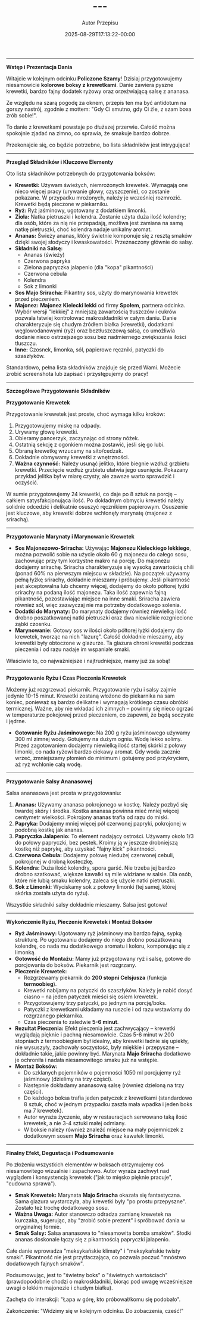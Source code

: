 ﻿---
draft: true
title: "---"
author: "Autor Przepisu"
recipe_image: images/recipe-headers/default.avif
date: 2025-08-29T17:13:22-00:00
categories: ["do-kategoryzacji"]
tags: ["draft"]
tagline: "Przepis do sformatowania"
servings: 4
prep_time: 15
cook: true
cook_time: 30
calories: 300
protein: 20
fat: 10
carbohydrate: 25
---
---

**Wstęp i Prezentacja Dania**

Witajcie w kolejnym odcinku **Policzone Szamy**! Dzisiaj przygotowujemy niesamowicie **kolorowe boksy z krewetkami**. Danie zawiera pyszne krewetki, bardzo fajny dodatek ryżowy oraz orzeźwiającą salsę z ananasa.

Ze względu na szarą pogodę za oknem, przepis ten ma być antidotum na gorszy nastrój, zgodnie z mottem: "Gdy Ci smutno, gdy Ci źle, z szam boxa zrób sobie!".

To danie z krewetkami powstaje po dłuższej przerwie. Całość można spokojnie zjadać na zimno, co sprawia, że smakuje bardzo dobrze.

Przekonajcie się, co będzie potrzebne, bo lista składników jest intrygująca!

---

**Przegląd Składników i Kluczowe Elementy**

Oto lista składników potrzebnych do przygotowania boksów:

*   **Krewetki:** Używam świeżych, niemrożonych krewetek. Wymagają one nieco więcej pracy (urywanie głowy, czyszczenie), co zostanie pokazane. W przypadku mrożonych, należy je wcześniej rozmrozić. Krewetki będą pieczone w piekarniku.
*   **Ryż:** Ryż jaśminowy, ugotowany z dodatkiem limonki.
*   **Zioła:** Natka pietruszki i kolendra. Zostanie użyta duża ilość kolendry; dla osób, które za nią nie przepadają, możliwa jest zamiana na samą natkę pietruszki, choć kolendra nadaje unikalny aromat.
*   **Ananas:** Świeży ananas, który świetnie komponuje się z resztą smaków dzięki swojej słodyczy i kwaskowatości. Przeznaczony głównie do salsy.
*   **Składniki na Salsę:**
    *   Ananas (świeży)
    *   Czerwona papryka
    *   Zielona papryczka jalapenio (dla "kopa" pikantności)
    *   Czerwona cebula
    *   Kolendra
    *   Sok z limonki
*   **Sos Majo Sriracha:** Pikantny sos, użyty do marynowania krewetek przed pieczeniem.
*   **Majonez:** **Majonez Kielecki lekki** od firmy **Społem**, partnera odcinka. Wybór wersji "lekkiej" z mniejszą zawartością tłuszczów i cukrów pozwala łatwiej kontrolować makroskładniki w całym daniu. Danie charakteryzuje się chudym źródłem białka (krewetki), dodatkami węglowodanowymi (ryż) oraz beztłuszczową salsą, co umożliwia dodanie nieco ostrzejszego sosu bez nadmiernego zwiększania ilości tłuszczu.
*   **Inne:** Czosnek, limonka, sól, papierowe ręczniki, patyczki do szaszłyków.

Standardowo, pełna lista składników znajduje się przed Wami. Możecie zrobić screenshota lub zapisać i przystępujemy do pracy!

---

**Szczegółowe Przygotowanie Składników**

**Przygotowanie Krewetek**

Przygotowanie krewetek jest proste, choć wymaga kilku kroków:

1.  Przygotowujemy miskę na odpady.
2.  Urywamy głowę krewetki.
3.  Obieramy pancerzyk, zaczynając od strony nóżek.
4.  Ostatnią sekcję z ogonkiem można zostawić, jeśli się go lubi.
5.  Obraną krewetkę wrzucamy na sito/cedzak.
6.  Dokładnie obmywamy krewetki z wnętrzności.
7.  **Ważna czynność:** Należy usunąć jelitko, które biegnie wzdłuż grzbietu krewetki. Przecięcie wzdłuż grzbietu ułatwia jego usunięcie. Pokazany przykład jelitka był w miarę czysty, ale zawsze warto sprawdzić i oczyścić.

W sumie przygotowujemy 24 krewetki, co daje po 8 sztuk na porcję – całkiem satysfakcjonująca ilość. Po dokładnym obmyciu krewetki należy solidnie odcedzić i delikatnie osuszyć ręcznikiem papierowym. Osuszenie jest kluczowe, aby krewetki dobrze wchłonęły marynatę (majonez z srirachą).

---

**Przygotowanie Marynaty i Marynowanie Krewetek**

*   **Sos Majonezowo-Sriracha:** Używając **Majonezu Kieleckiego lekkiego**, można pozwolić sobie na użycie około 60 g majonezu do całego sosu, zachowując przy tym korzystne makro na porcję. Do majonezu dodajemy srirachę. Sriracha charakteryzuje się wysoką zawartością chili (ponad 60% na pierwszym miejscu w składzie). Na początek używamy pełną łyżkę srirachy, dokładnie mieszamy i próbujemy. Jeśli pikantność jest akceptowalna lub chcemy więcej, dodajemy do około półtorej łyżki srirachy na podaną ilość majonezu. Taka ilość zapewnia fajną pikantność, pozostawiając miejsce na inne smaki. Sriracha zawiera również sól, więc zazwyczaj nie ma potrzeby dodatkowego solenia.
*   **Dodatki do Marynaty:** Do marynaty dodajemy również niewielką ilość drobno poszatkowanej natki pietruszki oraz dwa niewielkie rozgniecione ząbki czosnku.
*   **Marynowanie:** Gotowy sos w ilości około półtorej łyżki dodajemy do krewetek, tworząc na nich "lazurę". Całość dokładnie mieszamy, aby krewetki były obtoczone w glazurze. Ta glazura chroni krewetki podczas pieczenia i od razu nadaje im wspaniałe smaki.

Właściwie to, co najważniejsze i najtrudniejsze, mamy już za sobą!

---

**Przygotowanie Ryżu i Czas Pieczenia Krewetek**

Możemy już rozgrzewać piekarnik. Przygotowanie ryżu i salsy zajmie jedynie 10-15 minut. Krewetki zostaną włożone do piekarnika na sam koniec, ponieważ są bardzo delikatne i wymagają krótkiego czasu obróbki termicznej. Ważne, aby nie wkładać ich zimnych – powinny się nieco ogrzać w temperaturze pokojowej przed pieczeniem, co zapewni, że będą soczyste i jędrne.

*   **Gotowanie Ryżu Jaśminowego:** Na 200 g ryżu jaśminowego używamy 300 ml zimnej wody. Gotujemy na dużym ogniu. Wodę lekko solimy. Przed zagotowaniem dodajemy niewielką ilość startej skórki z połowy limonki, co nada ryżowi bardzo ciekawy aromat. Gdy woda zacznie wrzeć, zmniejszamy płomień do minimum i gotujemy pod przykryciem, aż ryż wchłonie całą wodę.

---

**Przygotowanie Salsy Ananasowej**

Salsa ananasowa jest prosta w przygotowaniu:

1.  **Ananas:** Używamy ananasa pokrojonego w kostkę. Należy pozbyć się twardej skóry i środka. Kostka ananasa powinna mieć mniej więcej centymetr wielkości. Pokrojony ananas trafia od razu do miski.
2.  **Papryka:** Dodajemy mniej więcej pół czerwonej papryki, pokrojonej w podobną kostkę jak ananas.
3.  **Papryczka Jalapenio:** To element nadający ostrości. Używamy około 1/3 do połowy papryczki, bez pestek. Kroimy ją w jeszcze drobniejszą kostkę niż paprykę, aby uzyskać "fajny kick" pikantności.
4.  **Czerwona Cebula:** Dodajemy połowę niedużej czerwonej cebuli, pokrojonej w drobną kosteczkę.
5.  **Kolendra:** Duża ilość kolendry, spora garść. Nie trzeba jej bardzo drobno szatkować, większe kawałki są mile widziane w salsie. Dla osób, które nie lubią smaku kolendry, zaleca się użycie natki pietruszki.
6.  **Sok z Limonki:** Wyciskamy sok z połowy limonki (tej samej, której skórka została użyta do ryżu).

Wszystkie składniki salsy dokładnie mieszamy. Salsa jest gotowa!

---

**Wykończenie Ryżu, Pieczenie Krewetek i Montaż Boksów**

*   **Ryż Jaśminowy:** Ugotowany ryż jaśminowy ma bardzo fajną, sypką strukturę. Po ugotowaniu dodajemy do niego drobno poszatkowaną kolendrę, co nada mu dodatkowego aromatu i koloru, komponując się z limonką.
*   **Gotowość do Montażu:** Mamy już przygotowany ryż i salsę, gotowe do porcjowania do boksów. Piekarnik jest rozgrzany.
*   **Pieczenie Krewetek:**
    *   Rozgrzewamy piekarnik do **200 stopni Celsjusza** (funkcja **termoobieg**).
    *   Krewetki nabijamy na patyczki do szaszłyków. Należy je nabić dosyć ciasno – na jeden patyczek mieści się osiem krewetek.
    *   Przygotowujemy trzy patyczki, po jednym na porcję/boks.
    *   Patyczki z krewetkami układamy na ruszcie i od razu wstawiamy do rozgrzanego piekarnika.
    *   Czas pieczenia to zaledwie **5-6 minut**.
*   **Rezultat Pieczenia:** Efekt pieczenia jest zachwycający – krewetki wyglądają pięknie i pachną niesamowicie. Czas 5-6 minut w 200 stopniach z termoobiegiem był idealny, aby krewetki ładnie się upiekły, nie wysuszyły, zachowały soczystość, były miękkie i przepyszne – dokładnie takie, jakie powinny być. Marynata **Majo Sriracha** dodatkowo je ochroniła i nadała niesamowitego smaku już na wstępie.
*   **Montaż Boksów:**
    *   Do szklanych pojemników o pojemności 1050 ml porcjujemy ryż jaśminowy (dzielimy na trzy części).
    *   Następnie dokładamy ananasową salsę (również dzieloną na trzy części).
    *   Do każdego boksa trafia jeden patyczek z krewetkami (standardowo 8 sztuk, choć w jednym przypadku zaszła mała wpadka i jeden boks ma 7 krewetek).
    *   Autor wyraża życzenie, aby w restauracjach serwowano taką ilość krewetek, a nie 3-4 sztuki małej odmiany.
    *   W boksie należy również znaleźć miejsce na mały pojemniczek z dodatkowym sosem **Majo Sriracha** oraz kawałek limonki.

---

**Finalny Efekt, Degustacja i Podsumowanie**

Po złożeniu wszystkich elementów w boksach otrzymujemy coś niesamowitego wizualnie i zapachowo. Autor wyraża zachwyt nad wyglądem i konsystencją krewetek ("jak to mięsko pięknie pracuje", "cudowna sprawa").

*   **Smak Krewetek:** Marynata **Majo Sriracha** okazała się fantastyczna. Sama glazura wystarczyła, aby krewetki były "po prostu przepyszne". Zostało też trochę dodatkowego sosu.
*   **Ważna Uwaga:** Autor stanowczo odradza zamianę krewetek na kurczaka, sugerując, aby "zrobić sobie prezent" i spróbować dania w oryginalnej formie.
*   **Smak Salsy:** Salsa ananasowa to "niesamowita bomba smaków". Słodki ananas doskonale łączy się z pikantnością papryczki jalapenio.

Całe danie wprowadza "meksykańskie klimaty" i "meksykańskie twisty smaki". Pikantność nie jest przytłaczająca, co pozwala poczuć "mnóstwo dodatkowych fajnych smaków".

Podsumowując, jest to "świetny boks" o "świetnych wartościach" (prawdopodobnie chodzi o makroskładniki, biorąc pod uwagę wcześniejsze uwagi o lekkim majonezie i chudym białku).

Zachęta do interakcji: "Łapa w górę, kto próbował/komu się podobało".

Zakończenie: "Widzimy się w kolejnym odcinku. Do zobaczenia, cześć!"